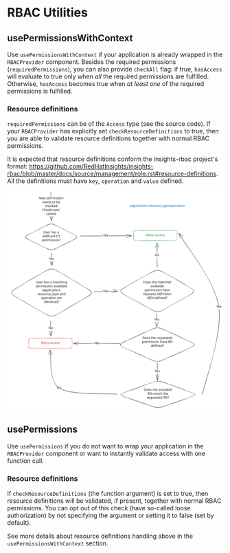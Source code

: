 # RBAC Utilities

## usePermissionsWithContext

Use `usePermissionsWithContext` if your application is already wrapped in the `RBACProvider` component. Besides the required permissions (`requiredPermissions`), you can also provide `checkAll` flag: if true, `hasAccess` will evaluate to true only when *all* the required permissions are fulfilled. Otherwise, `hasAccess` becomes true when *at least one* of the required permissions is fulfilled.

### Resource definitions

`requiredPermissions` can be of the `Access` type (see the source code). If your `RBACProvider` has explicitly set `checkResourceDefinitions` to true, then you are able to validate resource definitions together with normal RBAC permissions.

It is expected that resource definitions conform the insights-rbac project's format: https://github.com/RedHatInsights/insights-rbac/blob/master/docs/source/management/role.rst#resource-definitions. All the definitions must have `key`, `operation` and `value` defined.

![RBAC flow diagram](./rbac-flow.svg "RBAC flow diagram")

## usePermissions

Use `usePermissions` if you do not want to wrap your application in the `RBACProvider` component or want to instantly validate access with one function call.

### Resource definitions

If `checkResourceDefinitions` (the function argument) is set to true, then resource definitions will be validated, if present, together with normal RBAC permissions. You can opt out of this check (have so-called loose authorization) by not specifying the argument or setting it to false (set by default).

See more details about resource definitions handling above in the `usePermissionsWithContext` section.

